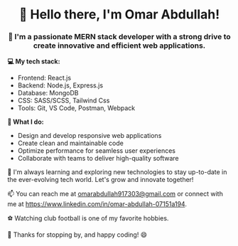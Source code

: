 <h1 align="center">👋 Hello there, I'm Omar Abdullah! </h1>

<h3 align="center" >🚀 I'm a passionate MERN stack developer with a strong drive to create innovative and efficient web applications.</h3>

**💻 My tech stack:**
  - Frontend: React.js
  - Backend: Node.js, Express.js
  - Database: MongoDB
  - CSS: SASS/SCSS, Tailwind Css
  - Tools: Git, VS Code, Postman, Webpack

**🔨 What I do:**
  - Design and develop responsive web applications
  - Create clean and maintainable code
  - Optimize performance for seamless user experiences
  - Collaborate with teams to deliver high-quality software

🌱 I'm always learning and exploring new technologies to stay up-to-date in the ever-evolving tech world. Let's grow and innovate together!

📫 You can reach me at omarabdullah917303@gmail.com or connect with me at https://www.linkedin.com/in/omar-abdullah-07151a194.

⚽ Watching club football is one of my favorite hobbies. 

🙏 Thanks for stopping by, and happy coding! 😄


